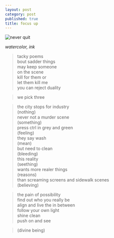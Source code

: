 ```yaml
---
layout: post
category: post
published: true
title: focus up
---
```

![never quit]({{site.baseurl}}/media/never-quit.jpeg)
<!--more-->
<span class='medium fr'>*watercolor, ink*</span>

 
 
>tacky poems  
bout sadder things  
may keep someone  
on the scene  
kill for them or  
let them kill me  
you can reject duality  
  
>we pick three  

>the city stops for industry  
(nothing)  
never not a murder scene  
(something)  
press ctrl in grey and green  
(feeling)  
they say wash  
(mean)  
but need to clean  
(bleeding)  
this reality  
(seething)  
wants more realer things  
(reasons)  
than screaming screens and sidewalk scenes  
(believing)  

>the pain of possibility  
find out who you really be  
align and live the in between  
follow your own light  
shine clean  
push on and see  

>(divine being)
